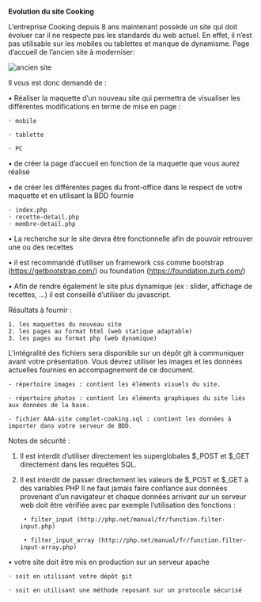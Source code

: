 **Evolution du site Cooking**

L’entreprise Cooking depuis 8 ans maintenant possède un site qui doit évoluer car il ne respecte pas
les standards du web actuel. En effet, il n’est pas utilisable sur les mobiles ou tablettes et manque de
dynamisme.
Page d’accueil de l’ancien site à moderniser:
 
![ancien site](https://i.imgur.com/ZQ6yW15.png)

Il vous est donc demandé de :

• Réaliser la maquette d’un nouveau site qui permettra de visualiser les différentes
modifications en terme de mise en page :

    ◦ mobile

    ◦ tablette

    ◦ PC


• de créer la page d’accueil en fonction de la maquette que vous aurez réalisé

• de créer les différentes pages du front-office dans le respect de votre maquette et en utilisant
la BDD fournie

    ◦ index.php
    ◦ recette-detail.php
    ◦ membre-detail.php

• La recherche sur le site devra être fonctionnelle afin de pouvoir retrouver une ou des recettes

• il est recommandé d’utiliser un framework css comme bootstrap (https://getbootstrap.com/)
ou foundation (https://foundation.zurb.com/)

• Afin de rendre également le site plus dynamique (ex : slider, affichage de recettes, ...) il est
conseillé d’utiliser du javascript.

Résultats à fournir :

    1. les maquettes du nouveau site
    2. les pages au format html (web statique adaptable)
    3. les pages au format php (web dynamique)

L’intégralité des fichiers sera disponible sur un dépôt git à communiquer avant votre présentation.
Vous devrez utiliser les images et les données actuelles fournies en accompagnement de ce
document.

    - répertoire images : contient les éléments visuels du site.

    - répertoire photos : contient les éléments graphiques du site liés aux données de la base.

    - fichier AAA-site complet-cooking.sql : contient les données à importer dans votre serveur de BDD.

Notes de sécurité :

1. Il est interdit d’utiliser directement les superglobales $_POST et $_GET directement dans
les requêtes SQL.

2. Il est interdit de passer directement les valeurs de $_POST et $_GET à des variables PHP
Il ne faut jamais faire confiance aux données provenant d’un navigateur et chaque données arrivant
sur un serveur web doit être vérifiée avec par exemple l’utilisation des fonctions :

        • filter_input (http://php.net/manual/fr/function.filter-input.php)
    
        • filter_input_array (http://php.net/manual/fr/function.filter-input-array.php)

• votre site doit être mis en production sur un serveur apache

    ◦ soit en utilisant votre dépôt git

    ◦ soit en utilisant une méthode reposant sur un protocole sécurisé